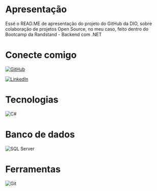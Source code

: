 # Apresentação
Essé o READ.ME de apresentação do projeto do GitHub da DIO, sobre colaboração de projetos Open Source, no meu caso, feito dentro do Bootcamp da Randstand - Backend com .NET

# Conecte comigo

[![GitHub](https://img.shields.io/badge/GitHub-100000?style=for-the-badge&logo=github&logoColor=white)](https://github.com/Jherryett)

[![LinkedIn](https://img.shields.io/badge/LinkedIn-0077B5?style=for-the-badge&logo=linkedin&logoColor=white)](https://www.linkedin.com/in/jherryett-salvador/)

# Tecnologias
![C#](https://img.shields.io/badge/C%23-239120?style=for-the-badge&logo=c-sharp&logoColor=white)

# Banco de dados
![SQL Server](https://img.shields.io/badge/SQL%20Server-CC2927?style=for-the-badge&logo=microsoft%20sql%20server&logoColor=white)
 
# Ferramentas
![Git](https://img.shields.io/badge/GIT-E44C30?style=for-the-badge&logo=git&logoColor=white)
